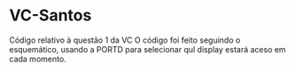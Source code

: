 # VC-Santos
Código relativo à questão 1 da VC  O código foi feito seguindo o esquemático, usando a PORTD para selecionar qul display estará aceso em cada momento.
